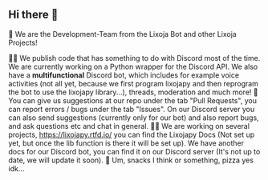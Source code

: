 ## Hi there 👋

👥 We are the Development-Team from the Lixoja Bot and other Lixoja Projects!

🙋‍♀️ We publish code that has something to do with Discord most of the time. We are currently working on a Python wrapper for the Discord API.
We also have a **multifunctional** Discord bot, which includes for example voice activities (not all yet, because we first program lixojapy and then reprogram the bot to use the lixojapy library...), threads, moderation and much more! 
🌈 You can give us suggestions at our repo under the tab "Pull Requests", you can report errors / bugs under the tab "Issues". On our Discord server you can also send suggestions (currently only for our bot) and also report bugs, and ask questions etc and chat in general. 
👩‍💻 We are working on several projects, https://lixojapy.rtfd.io/ you can find the Lixojapy Docs (Not set up yet, but once the lib function is there it will be set up). We have another docs for our Discord bot, you can find it on our Discord server (It's not up to date, we will update it soon).
🍿 Um, snacks I think or something, pizza yes idk...
